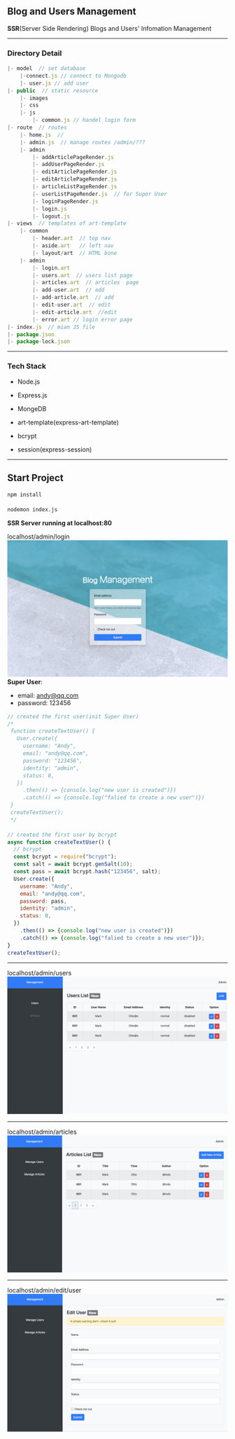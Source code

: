 ## Blog and Users Management

**SSR**(Server Side Rendering) Blogs and Users' Infomation Management

---

### Directory Detail

```js
|- model  // set database
    |-connect.js // connect to Mongodb
    |- user.js // add user
|- public  // static resource
    |- images
    |- css
    |- js
        |- common.js // handel login form
|- route  // routes
    |- home.js  //
    |- admin.js  // manage routes /admin/???
    |- admin
        |- addArticlePageRender.js 
        |- addUserPageRender.js 
        |- editArticlePageRender.js  
        |- editArticlePageRender.js 
        |- articleListPageRender.js 
        |- userListPageRender.js  // for Super User
        |- loginPageRender.js
        |- login.js        
        |- logout.js
|- views  // templates of art-template
    |- common
        |- header.art  // top nav
        |- aside.art   // left nav
        |- layout/art  // HTML bone
    |- admin
        |- login.art
        |- users.art  // users list page
        |- articles.art  // articles  page
        |- add-user.art  // add
        |- add-article.art  // add
        |- edit-user.art  // edit
        |- edit-article.art  //edit
        |- error.art // login error page
|- index.js  // mian JS file
|- package.json
|- package-lock.json
```

---

### Tech Stack

- Node.js

- Express.js

- MongeDB

- art-template(express-art-template)

- bcrypt

- session(express-session)

---

## Start Project
```bash
npm install 

nodemon index.js
```

**SSR Server running at localhost:80**


localhost/admin/login
![](./public/images/01.png)
**Super User**: 
- email: andy@qq.com 
- password: 123456

```js
// created the first user(init Super User)
/*
 function createTextUser() {
   User.create({
     username: "Andy",
     email: "andy@qq.com",
     password: "123456",
     identity: "admin",
     status: 0,
   })
     .then(() => {console.log("new user is created")})
     .catch(() => {console.log("falied to create a new user")})
 }
 createTextUser();
 */

// created the first user by bcrypt
async function createTextUser() {
  // bcrypt
  const bcrypt = require("bcrypt");
  const salt = await bcrypt.genSalt(10);
  const pass = await bcrypt.hash("123456", salt);
  User.create({
    username: "Andy",
    email: "andy@qq.com",
    password: pass,
    identity: "admin",
    status: 0,
  })
    .then(() => {console.log("new user is created")})
    .catch(() => {console.log("falied to create a new user")});
}
createTextUser();
```

---

localhost/admin/users
![](./public/images/02.png)

---

localhost/admin/articles
![](./public/images/03.png)

---

localhost/admin/edit/user
![](./public/images/06.png)
